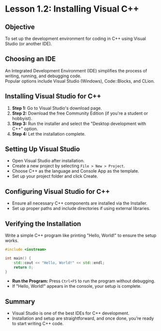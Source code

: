 # Lesson 1.2: Installing Visual C++

## Objective
To set up the development environment for coding in C++ using Visual Studio (or another IDE).

## Choosing an IDE

An Integrated Development Environment (IDE) simplifies the process of writing, running, and debugging code.  
Popular options include Visual Studio (Windows), Code::Blocks, and CLion.

## Installing Visual Studio for C++

1. **Step 1:** Go to Visual Studio's download page.
2. **Step 2:** Download the free Community Edition (if you're a student or hobbyist).
3. **Step 3:** Run the installer and select the "Desktop development with C++" option.
4. **Step 4:** Let the installation complete.

## Setting Up Visual Studio

- Open Visual Studio after installation.
- Create a new project by selecting `File > New > Project`.
- Choose C++ as the language and Console App as the template.
- Set up your project folder and click Create.

## Configuring Visual Studio for C++

- Ensure all necessary C++ components are installed via the Installer.
- Set up proper paths and include directories if using external libraries.

## Verifying the Installation

Write a simple C++ program like printing "Hello, World!" to ensure the setup works.

```cpp
#include <iostream>

int main() {
    std::cout << "Hello, World!" << std::endl;
    return 0;
}
```

- **Run the Program:** Press `Ctrl+F5` to run the program without debugging.
- If "Hello, World!" appears in the console, your setup is complete.

## Summary

- Visual Studio is one of the best IDEs for C++ development.
- Installation and setup are straightforward, and once done, you’re ready to start writing C++ code.

